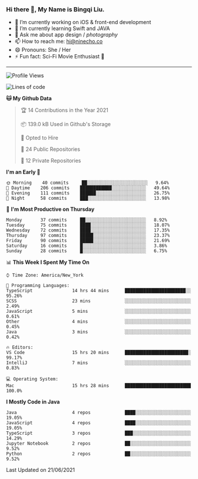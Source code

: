 ### Hi there 👋, My Name is Bingqi Liu.

- 🔭 I’m currently working on iOS & front-end development
- 🌱 I’m currently learning Swift and JAVA
- 💬 Ask me about app design / *photography*
- 📫 How to reach me: hi@ninecho.co
- 😄 Pronouns: She / Her
- ⚡ Fun fact: Sci-Fi Movie Enthusiast 🚀

---

<!--START_SECTION:waka-->
![Profile Views](http://img.shields.io/badge/Profile%20Views-1-blue)

![Lines of code](https://img.shields.io/badge/From%20Hello%20World%20I%27ve%20Written-3.0%20million%20lines%20of%20code-blue)

**🐱 My Github Data** 

> 🏆 14 Contributions in the Year 2021
 > 
> 📦 139.0 kB Used in Github's Storage 
 > 
> 💼 Opted to Hire
 > 
> 📜 24 Public Repositories 
 > 
> 🔑 12 Private Repositories  
 > 
**I'm an Early 🐤** 

```text
🌞 Morning    40 commits     ██░░░░░░░░░░░░░░░░░░░░░░░   9.64% 
🌆 Daytime    206 commits    ████████████░░░░░░░░░░░░░   49.64% 
🌃 Evening    111 commits    ██████░░░░░░░░░░░░░░░░░░░   26.75% 
🌙 Night      58 commits     ███░░░░░░░░░░░░░░░░░░░░░░   13.98%

```
📅 **I'm Most Productive on Thursday** 

```text
Monday       37 commits     ██░░░░░░░░░░░░░░░░░░░░░░░   8.92% 
Tuesday      75 commits     ████░░░░░░░░░░░░░░░░░░░░░   18.07% 
Wednesday    72 commits     ████░░░░░░░░░░░░░░░░░░░░░   17.35% 
Thursday     97 commits     █████░░░░░░░░░░░░░░░░░░░░   23.37% 
Friday       90 commits     █████░░░░░░░░░░░░░░░░░░░░   21.69% 
Saturday     16 commits     █░░░░░░░░░░░░░░░░░░░░░░░░   3.86% 
Sunday       28 commits     █░░░░░░░░░░░░░░░░░░░░░░░░   6.75%

```


📊 **This Week I Spent My Time On** 

```text
⌚︎ Time Zone: America/New_York

💬 Programming Languages: 
TypeScript               14 hrs 44 mins      ███████████████████████░░   95.26% 
SCSS                     23 mins             ░░░░░░░░░░░░░░░░░░░░░░░░░   2.49% 
JavaScript               5 mins              ░░░░░░░░░░░░░░░░░░░░░░░░░   0.61% 
Other                    4 mins              ░░░░░░░░░░░░░░░░░░░░░░░░░   0.45% 
Java                     3 mins              ░░░░░░░░░░░░░░░░░░░░░░░░░   0.42%

🔥 Editors: 
VS Code                  15 hrs 20 mins      ████████████████████████░   99.17% 
IntelliJ                 7 mins              ░░░░░░░░░░░░░░░░░░░░░░░░░   0.83%

💻 Operating System: 
Mac                      15 hrs 28 mins      █████████████████████████   100.0%

```

**I Mostly Code in Java** 

```text
Java                     4 repos             ████░░░░░░░░░░░░░░░░░░░░░   19.05% 
JavaScript               4 repos             ████░░░░░░░░░░░░░░░░░░░░░   19.05% 
TypeScript               3 repos             ███░░░░░░░░░░░░░░░░░░░░░░   14.29% 
Jupyter Notebook         2 repos             ██░░░░░░░░░░░░░░░░░░░░░░░   9.52% 
Python                   2 repos             ██░░░░░░░░░░░░░░░░░░░░░░░   9.52%

```



 Last Updated on 21/06/2021
<!--END_SECTION:waka-->
